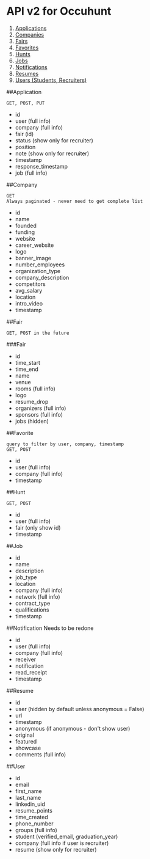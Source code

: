 # API v2 for Occuhunt

1. [Applications](#application)
2. [Companies](#company)
3. [Fairs](#fair)
4. [Favorites](#favorite)
5. [Hunts](#hunt)
6. [Jobs](#job)
7. [Notifications](#notification)
8. [Resumes](#resume)
9. [Users (Students, Recruiters)](#user)

##<a id="application"></a>Application

	GET, POST, PUT

* id
* user (full info)
* company (full info)
* fair (id)
* status (show only for recruiter)
* position 
* note (show only for recruiter)
* timestamp
* response_timestamp
* job (full info)

##<a id="company"></a>Company

	GET
	Always paginated - never need to get complete list

* id
* name
* founded
* funding
* website
* career_website
* logo
* banner_image
* number_employees
* organization_type
* company_description
* competitors
* avg_salary
* location
* intro_video
* timestamp

##<a id="fair"></a>Fair

	GET, POST in the future

###Fair
* id
* time_start
* time_end
* name
* venue
* rooms (full info)
* logo
* resume_drop
* organizers (full info)
* sponsors (full info)
* jobs (hidden)

##<a id="favorite"></a>Favorite

	query to filter by user, company, timestamp
	GET, POST

* id
* user (full info)
* company (full info)
* timestamp

##<a id="hunt"></a>Hunt

	GET, POST

* id	
* user (full info)
* fair (only show id)
* timestamp

##<a id="job"></a>Job

* id
* name
* description
* job_type
* location
* company (full info)
* network (full info)
* contract_type
* qualifications
* timestamp

##<a id="notification"></a>Notification
	Needs to be redone
	
* id
* user (full info)
* company (full info)
* receiver
* notification
* read_receipt
* timestamp

##<a id="resume"></a>Resume

* id
* user (hidden by default unless anonymous = False)
* url
* timestamp
* anonymous (if anonymous - don't show user)
* original
* featured
* showcase
* comments (full info)

##<a id="user"></a>User
* id
* email
* first_name
* last_name
* linkedin_uid
* resume_points
* time_created
* phone_number
* groups (full info)
* student (verified_email, graduation_year)
* company (full info if user is recruiter)
* resume (show only for recruiter)